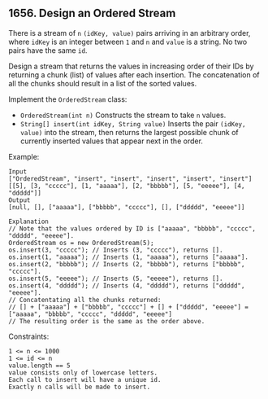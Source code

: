 ## 1656. Design an Ordered Stream

There is a stream of `n` `(idKey, value)` pairs arriving in an arbitrary order, where `idKey` is an integer between `1` and `n` and `value` is a string. No two pairs have the same `id`.

Design a stream that returns the values in increasing order of their IDs by returning a chunk (list) of values after each insertion. The concatenation of all the chunks should result in a list of the sorted values.

Implement the `OrderedStream` class:

- `OrderedStream(int n)` Constructs the stream to take `n` values.
- `String[] insert(int idKey, String value)` Inserts the pair `(idKey, value)` into the stream, then returns the largest possible chunk of currently inserted values that appear next in the order.

Example:

```
Input
["OrderedStream", "insert", "insert", "insert", "insert", "insert"]
[[5], [3, "ccccc"], [1, "aaaaa"], [2, "bbbbb"], [5, "eeeee"], [4, "ddddd"]]
Output
[null, [], ["aaaaa"], ["bbbbb", "ccccc"], [], ["ddddd", "eeeee"]]

Explanation
// Note that the values ordered by ID is ["aaaaa", "bbbbb", "ccccc", "ddddd", "eeeee"].
OrderedStream os = new OrderedStream(5);
os.insert(3, "ccccc"); // Inserts (3, "ccccc"), returns [].
os.insert(1, "aaaaa"); // Inserts (1, "aaaaa"), returns ["aaaaa"].
os.insert(2, "bbbbb"); // Inserts (2, "bbbbb"), returns ["bbbbb", "ccccc"].
os.insert(5, "eeeee"); // Inserts (5, "eeeee"), returns [].
os.insert(4, "ddddd"); // Inserts (4, "ddddd"), returns ["ddddd", "eeeee"].
// Concatentating all the chunks returned:
// [] + ["aaaaa"] + ["bbbbb", "ccccc"] + [] + ["ddddd", "eeeee"] = ["aaaaa", "bbbbb", "ccccc", "ddddd", "eeeee"]
// The resulting order is the same as the order above.
```

Constraints:

```
1 <= n <= 1000
1 <= id <= n
value.length == 5
value consists only of lowercase letters.
Each call to insert will have a unique id.
Exactly n calls will be made to insert.
```
